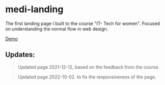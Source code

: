 # medi-landing

The first landing page I built to the course "IT- Tech for women". Focused on understanding the normal flow in web design.

[Demo](https://islandskan-medi-landing.netlify.app/)

## Updates:

> Updated page 2021-12-12, based on the feedback from the course.

> Updated page 2022-10-02. to fix the responsiveness of the page.
